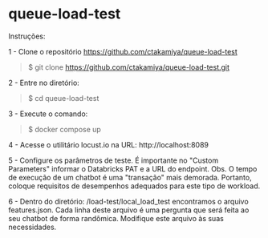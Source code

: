 # queue-load-test

Instruções:

1 - Clone o repositório https://github.com/ctakamiya/queue-load-test

>$ git clone https://github.com/ctakamiya/queue-load-test.git

2 - Entre no diretório:

>$ cd queue-load-test

3 - Execute o comando:

>$ docker compose up

4 - Acesse o utilitário locust.io na URL: http://localhost:8089

5 - Configure os parâmetros de teste. É importante no "Custom Parameters" informar o Databricks PAT e a URL do endpoint.
Obs. O tempo de execução de um chatbot é uma "transação" mais demorada. Portanto, coloque requisitos de desempenhos adequados para este tipo de workload.

6 - Dentro do diretório: /load-test/local_load_test encontramos o arquivo features.json. Cada linha deste arquivo é uma pergunta que será feita ao seu chatbot de forma randômica. Modifique este arquivo às suas necessidades.

